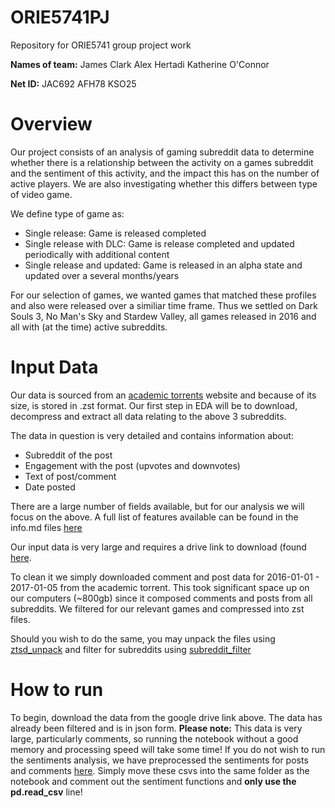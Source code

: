 # ORIE5741PJ
Repository for ORIE5741 group project work

**Names of team:**
James Clark
Alex Hertadi
Katherine O'Connor

**Net ID:**
JAC692
AFH78
KSO25

# Overview
Our project consists of an analysis of gaming subreddit data to determine whether there is a relationship between the activity on a games subreddit and the sentiment of this activity, and the impact this has on the number of active players. We are also investigating whether this differs between type of video game.

We define type of game as:
 - Single release: Game is released completed
 - Single release with DLC: Game is release completed and updated periodically with additional content
 - Single release and updated: Game is released in an alpha state and updated over a several months/years

For our selection of games, we wanted games that matched these profiles and also were released over a similiar time frame. Thus we settled on Dark Souls 3, No Man's Sky and Stardew Valley, all games released in 2016 and all with (at the time) active subreddits.

# Input Data
Our data is sourced from an [academic torrents](https://academictorrents.com/details/9c263fc85366c1ef8f5bb9da0203f4c8c8db75f4/tech&filelist=1) website and because of its size, is stored in .zst format. Our first step in EDA will be to download, decompress and extract all data relating to the above 3 subreddits.

The data in question is very detailed and contains information about:
- Subreddit of the post
- Engagement with the post (upvotes and downvotes)
- Text of post/comment
- Date posted

There are a large number of fields available, but for our analysis we will focus on the above. A full list of features available can be found in the info.md files [here](https://drive.filen.io/f/fb67389b-2eb2-42e8-9d2f-474ca153e105#cgZ5eW2NWXuS9n9rVhdnTkPDmZAeuOhk)

Our input data is very large and requires a drive link to download (found [here](https://drive.google.com/drive/folders/1zf7hDntAEjSkgaZHAL7tawRT5hVLaxZ9?usp=sharing).

To clean it we simply downloaded comment and post data for 2016-01-01 - 2017-01-05 from the academic torrent. This took significant space up on our computers (~800gb) since it composed comments and posts from all subreddits. We filtered for our relevant games and compressed into zst files. 

Should you wish to do the same, you may unpack the files using [ztsd_unpack](data_processing/ztsd_unpack.py) and filter for subreddits using [subreddit_filter](data_processing/subreddit_filter.py)

# How to run

To begin, download the data from the google drive link above. The data has already been filtered and is in json form. 
**Please note:** This data is very large, particularly comments, so running the notebook without a good memory and processing speed will take some time! If you do not wish to run the sentiments analysis, we have preprocessed the sentiments for posts and comments [here](https://drive.google.com/drive/folders/1R2RbRyzjkVBQ8fBwrfUX97MMRnrfCk9c). Simply move these csvs into the same folder as the notebook and comment out the sentiment functions and **only use the pd.read_csv** line!





